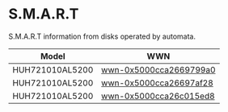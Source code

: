 # S.M.A.R.T

S.M.A.R.T information from disks operated by automata.

| Model           | WWN                                                 |
| --------------- | --------------------------------------------------- |
| HUH721010AL5200 | [wwn-0x5000cca2669799a0](wwn-0x5000cca2669799a0.md) |
| HUH721010AL5200 | [wwn-0x5000cca26697af28](wwn-0x5000cca26697af28.md) |
| HUH721010AL5200 | [wwn-0x5000cca26c015ed8](wwn-0x5000cca26c015ed8.md) |

